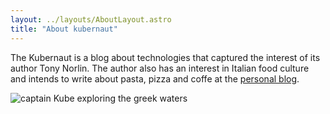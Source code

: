 ```yaml
---
layout: ../layouts/AboutLayout.astro
title: "About kubernaut"
---
```


The Kubernaut is a blog about technologies that captured the interest of its author Tony Norlin. The author also has an interest in Italian food culture and intends to write about pasta, pizza and coffe at the [personal blog](https://tnorlin.se).


<div>
  <img src="/assets/about.png" class="sm:w-1/1 " alt="captain Kube exploring the greek waters">
</div>
